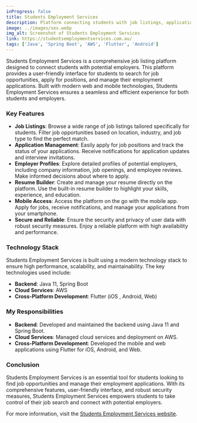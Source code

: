 ```yaml
---
inProgress: false
title: Students Employment Services
description: Platform connecting students with job listings, applications, employer profiles, and resume builder for career opportunities.
image: ../images/ses.webp
img_alt: Screenshot of Students Employment Services
link: https://studentsemploymentservices.com.au/
tags: ['Java', 'Spring Boot', 'AWS', 'Flutter', 'Android']
---
```


Students Employment Services is a comprehensive job listing platform designed to connect students with potential employers. This platform provides a user-friendly interface for students to search for job opportunities, apply for positions, and manage their employment applications. Built with modern web and mobile technologies, Students Employment Services ensures a seamless and efficient experience for both students and employers.

### Key Features

- **Job Listings**: Browse a wide range of job listings tailored specifically for students. Filter job opportunities based on location, industry, and job type to find the perfect match.
- **Application Management**: Easily apply for job positions and track the status of your applications. Receive notifications for application updates and interview invitations.
- **Employer Profiles**: Explore detailed profiles of potential employers, including company information, job openings, and employee reviews. Make informed decisions about where to apply.
- **Resume Builder**: Create and manage your resume directly on the platform. Use the built-in resume builder to highlight your skills, experience, and education.
- **Mobile Access**: Access the platform on the go with the mobile app. Apply for jobs, receive notifications, and manage your applications from your smartphone.
- **Secure and Reliable**: Ensure the security and privacy of user data with robust security measures. Enjoy a reliable platform with high availability and performance.

### Technology Stack

Students Employment Services is built using a modern technology stack to ensure high performance, scalability, and maintainability. The key technologies used include:

- **Backend**: Java 11, Spring Boot
- **Cloud Services**: AWS
- **Cross-Platform Development**: Flutter (iOS , Android, Web)

### My Responsibilities

- **Backend**: Developed and maintained the backend using Java 11 and Spring Boot.
- **Cloud Services**: Managed cloud services and deployment on AWS.
- **Cross-Platform Development**: Developed the mobile and web applications using Flutter for iOS, Android, and Web.

### Conclusion

Students Employment Services is an essential tool for students looking to find job opportunities and manage their employment applications. With its comprehensive features, user-friendly interface, and robust security measures, Students Employment Services empowers students to take control of their job search and connect with potential employers.

For more information, visit the [Students Employment Services website](https://studentsemploymentservices.com.au/).
